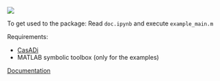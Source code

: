 ![](https://github.com/alexe15/ALADIN.m/workflows/Publish%20docs%20via%20GitHub%20Pages/badge.svg)

To get used to the package: Read `doc.ipynb` and execute `example_main.m`

Requirements:
- [CasADi](https://web.casadi.org/)
- MATLAB symbolic toolbox (only for the examples)

[Documentation](https://alexe15.github.io/ALADIN.m/)
